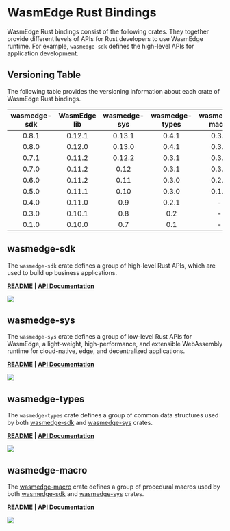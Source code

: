 # WasmEdge Rust Bindings

WasmEdge Rust bindings consist of the following crates. They together provide different levels of APIs for Rust developers to use WasmEdge runtime. For example, `wasmedge-sdk` defines the high-level APIs for application development.

## Versioning Table

The following table provides the versioning information about each crate of WasmEdge Rust bindings.

| wasmedge-sdk  | WasmEdge lib  | wasmedge-sys  | wasmedge-types| wasmedge-macro|
| :-----------: | :-----------: | :-----------: | :-----------: | :-----------: |
| 0.8.1         | 0.12.1        | 0.13.1        | 0.4.1         | 0.3.0         |
| 0.8.0         | 0.12.0        | 0.13.0        | 0.4.1         | 0.3.0         |
| 0.7.1         | 0.11.2        | 0.12.2        | 0.3.1         | 0.3.0         |
| 0.7.0         | 0.11.2        | 0.12          | 0.3.1         | 0.3.0         |
| 0.6.0         | 0.11.2        | 0.11          | 0.3.0         | 0.2.0         |
| 0.5.0         | 0.11.1        | 0.10          | 0.3.0         | 0.1.0         |
| 0.4.0         | 0.11.0        | 0.9           | 0.2.1         | -             |
| 0.3.0         | 0.10.1        | 0.8           | 0.2           | -             |
| 0.1.0         | 0.10.0        | 0.7           | 0.1           | -             |

## wasmedge-sdk

The `wasmedge-sdk` crate defines a group of high-level Rust APIs, which are used to build up business applications.

<p align = "left">
    <strong>
        <a href="https://github.com/WasmEdge/WasmEdge/blob/master/bindings/rust/wasmedge-sdk/README.md">README</a> | <a href="https://wasmedge.github.io/WasmEdge/wasmedge_sdk/">API Documentation</a>
    </strong>
</p>
<p align="left">
    <a href="https://crates.io/crates/wasmedge-sdk">
        <img src="https://img.shields.io/crates/v/wasmedge-sdk.svg">
    </a>
</p>

## wasmedge-sys

The `wasmedge-sys` crate defines a group of low-level Rust APIs for WasmEdge, a light-weight, high-performance, and extensible WebAssembly runtime for cloud-native, edge, and decentralized applications.

<p align = "left">
    <strong>
        <a href="https://github.com/WasmEdge/WasmEdge/blob/master/bindings/rust/wasmedge-sys/README.md">README</a> | <a href="https://wasmedge.github.io/WasmEdge/wasmedge_sys/">API Documentation</a>
    </strong>
</p>
<p align="left">
    <a href="https://crates.io/crates/wasmedge-sys">
        <img src="https://img.shields.io/crates/v/wasmedge-sys.svg">
    </a>
</p>

## wasmedge-types

The `wasmedge-types` crate defines a group of common data structures used by both [wasmedge-sdk](https://crates.io/crates/wasmedge-sdk) and [wasmedge-sys](https://crates.io/crates/wasmedge-sys) crates.

<p align = "left">
    <strong>
        <a href="https://github.com/WasmEdge/WasmEdge/blob/master/bindings/rust/wasmedge-types/README.md">README</a> | <a href="https://wasmedge.github.io/WasmEdge/wasmedge_types/">API Documentation</a>
    </strong>
</p>
<p align="left">
    <a href="https://crates.io/crates/wasmedge-types">
        <img src="https://img.shields.io/crates/v/wasmedge-types.svg">
    </a>
</p>

## wasmedge-macro

The [wasmedge-macro](https://crates.io/crates/wasmedge-macro) crate defines a group of procedural macros used by both [wasmedge-sdk](https://crates.io/crates/wasmedge-sdk) and [wasmedge-sys](https://crates.io/crates/wasmedge-sys) crates.

<p align = "left">
    <strong>
        <a href="https://github.com/WasmEdge/WasmEdge/blob/master/bindings/rust/wasmedge-macro/README.md">README</a> | <a href="https://wasmedge.github.io/WasmEdge/wasmedge_macro/">API Documentation</a>
    </strong>
</p>
<p align="left">
    <a href="https://crates.io/crates/wasmedge-macro">
        <img src="https://img.shields.io/crates/v/wasmedge-macro.svg">
    </a>
</p>
